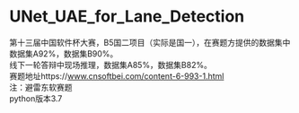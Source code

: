 # UNet_UAE_for_Lane_Detection

第十三届中国软件杯大赛，B5国二项目（实际是国一），在赛题方提供的数据集中数据集A92%，数据集B90%。<br />
线下一轮答辩中现场推理，数据集A85%，数据集B82%。<br />
赛题地址https://www.cnsoftbei.com/content-6-993-1.html<br />
注：避雷东软赛题<br />
python版本3.7